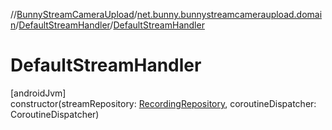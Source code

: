 //[BunnyStreamCameraUpload](../../../index.md)/[net.bunny.bunnystreamcameraupload.domain](../index.md)/[DefaultStreamHandler](index.md)/[DefaultStreamHandler](-default-stream-handler.md)

# DefaultStreamHandler

[androidJvm]\
constructor(streamRepository: [RecordingRepository](../-recording-repository/index.md), coroutineDispatcher: CoroutineDispatcher)